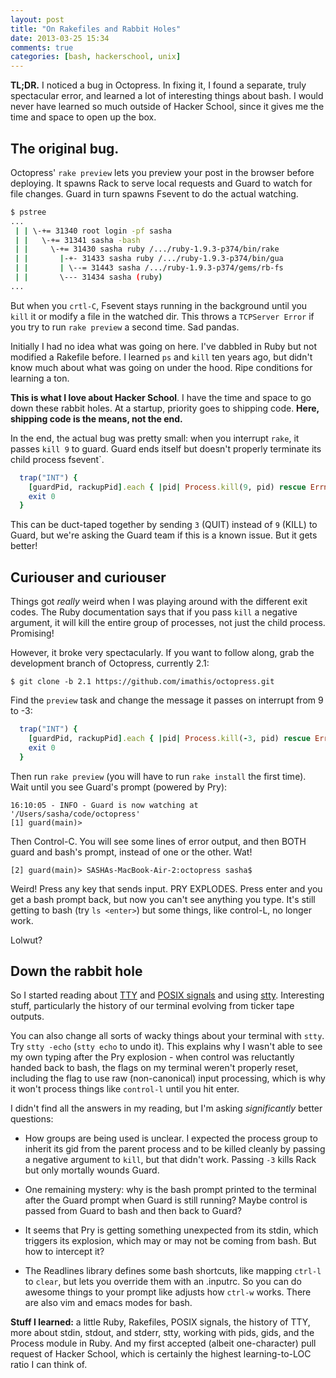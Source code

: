 ```yaml
---
layout: post
title: "On Rakefiles and Rabbit Holes"
date: 2013-03-25 15:34
comments: true
categories: [bash, hackerschool, unix]
---
```


**TL;DR.** I noticed a bug in Octopress. In fixing it, I found a separate, truly spectacular error, and learned a lot of interesting things about bash. I would never have learned so much outside of Hacker School, since it gives me the time and space to open up the box. 

## The original bug.

Octopress' `rake preview` lets you preview your post in the browser before deploying. It spawns Rack to serve local requests and Guard to watch for file changes. Guard in turn spawns Fsevent to do the actual watching. 

``` bash Handy pstree is handy.
$ pstree
...
 | | \-+= 31340 root login -pf sasha
 | |   \-+= 31341 sasha -bash
 | |     \-+= 31430 sasha ruby /.../ruby-1.9.3-p374/bin/rake 
 | |       |-+- 31433 sasha ruby /.../ruby-1.9.3-p374/bin/gua
 | |       | \--= 31443 sasha /.../ruby-1.9.3-p374/gems/rb-fs
 | |       \--- 31434 sasha (ruby)
...
```

But when you `crtl-C`, Fsevent stays running in the background until you `kill` it or modify a file in the watched dir. This throws a `TCPServer Error` if you try to run `rake preview` a second time. Sad pandas. 

Initially I had no idea what was going on here. I've dabbled in Ruby but not modified a Rakefile before. I learned `ps` and `kill` ten years ago, but didn't know much about what was going on under the hood. Ripe conditions for learning a ton. 

**This is what I love about Hacker School**. I have the time and space to go down these rabbit holes. At a startup, priority goes to shipping code. **Here, shipping code is the means, not the end.**

In the end, the actual bug was pretty small: when you interrupt `rake`, it passes `kill 9` to guard. Guard ends itself but doesn't properly terminate its child process fsevent`. 

``` ruby Rake preview catching interrupts
  trap("INT") {
    [guardPid, rackupPid].each { |pid| Process.kill(9, pid) rescue Errno::ESRCH }
    exit 0
  }
```

This can be duct-taped together by sending `3` (QUIT) instead of `9` (KILL) to Guard, but we're asking the Guard team if this is a known issue. But it gets better! 

## Curiouser and curiouser

Things got *really* weird when I was playing around with the different exit codes. The Ruby documentation says that if you pass `kill` a negative argument, it will kill the entire group of processes, not just the child process. Promising! 

However, it broke very spectacularly. If you want to follow along, grab the development branch of Octopress, currently 2.1: 

    $ git clone -b 2.1 https://github.com/imathis/octopress.git

Find the `preview` task and change the message it passes on interrupt from 9 to -3: 

``` ruby Line 161 as of this writing
  trap("INT") {
    [guardPid, rackupPid].each { |pid| Process.kill(-3, pid) rescue Errno::ESRCH }
    exit 0
  }
```

Then run `rake preview` (you will have to run `rake install` the first time). Wait until you see Guard's prompt (powered by Pry):

    16:10:05 - INFO - Guard is now watching at '/Users/sasha/code/octopress'
    [1] guard(main)> 

Then Control-C. You will see some lines of error output, and then BOTH guard and bash's prompt, instead of one or the other. Wat!

    [2] guard(main)> SASHAs-MacBook-Air-2:octopress sasha$ 

Weird! Press any key that sends input. PRY EXPLODES. Press enter and you get a bash prompt back, but now you can't see anything you type. It's still getting to bash (try `ls <enter>`) but some things, like control-L, no longer work. 

Lolwut?

## Down the rabbit hole

So I started reading about [TTY](http://www.linusakesson.net/programming/tty/) and [POSIX signals](http://en.wikipedia.org/wiki/Unix_signal) and using [stty](http://unixhelp.ed.ac.uk/CGI/man-cgi?stty). Interesting stuff, particularly the history of our terminal evolving from ticker tape outputs.

You can also change all sorts of wacky things about your terminal with `stty`. Try `stty -echo` (`stty echo` to undo it). This explains why I wasn't able to see my own typing after the Pry explosion - when control was reluctantly handed back to bash, the flags on my terminal weren't properly reset, including the flag to use raw (non-canonical) input processing, which is why it won't process things like `control-l` until you hit enter. 

I didn't find all the answers in my reading, but I'm asking _significantly_ better questions: 

- How groups are being used is unclear. I expected the process group to inherit its gid from the parent process and to be killed cleanly by passing a negative argument to `kill`, but that didn't work. Passing `-3` kills Rack but only mortally wounds Guard. 

- One remaining mystery: why is the bash prompt printed to the terminal after the Guard prompt when Guard is still running? Maybe control is passed from Guard to bash and then back to Guard?

- It seems that Pry is getting something unexpected from its stdin, which triggers its explosion, which may or may not be coming from bash. But how to intercept it?

- The Readlines library defines some bash shortcuts, like mapping `ctrl-l` to `clear`, but lets you override them with an .inputrc. So you can do awesome things to your prompt like adjusts how `ctrl-w` works. There are also vim and emacs modes for bash. 

**Stuff I learned:** a little Ruby, Rakefiles, POSIX signals, the history of TTY, more about stdin, stdout, and stderr, stty, working with pids, gids, and the Process module in Ruby. And my first accepted (albeit one-character) pull request of Hacker School, which is certainly the highest learning-to-LOC ratio I can think of.  